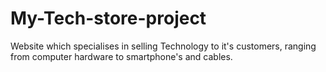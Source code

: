 # My-Tech-store-project
Website which specialises in selling Technology to it's customers, ranging from computer hardware to smartphone's and cables.
